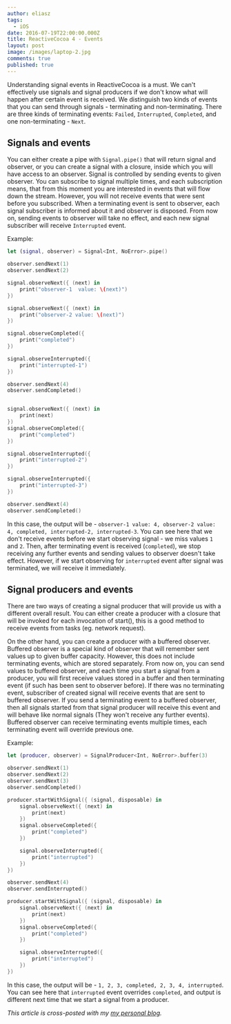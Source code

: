 ```yaml
---
author: eliasz
tags:
  - iOS
date: 2016-07-19T22:00:00.000Z
title: ReactiveCocoa 4 - Events
layout: post
image: /images/laptop-2.jpg
comments: true
published: true
---
```


Understanding signal events in ReactiveCocoa is a must. We can't effectively use signals and signal producers if we don't know what will happen after certain event is received. We distinguish two kinds of events that you can send through signals - terminating and non-terminating. There are three kinds of terminating events: `Failed`, `Interrupted`, `Completed`, and one non-terminating - `Next`.

Signals and events
---
You can either create a pipe with `Signal.pipe()` that will return signal and observer, or you can create a signal with a closure, inside which you will have access to an observer. Signal is controlled by sending events to given observer. You can subscribe to signal multiple times, and each subscription means, that from this moment you are interested in events that will flow down the stream. However, you will not receive events that were sent before you subscribed. When a terminating event is sent to observer, each signal subscriber is informed about it and observer is disposed. From now on, sending events to observer will take no effect, and each new signal subscriber will receive `Interrupted` event.

Example:
```swift
let (signal, observer) = Signal<Int, NoError>.pipe()

observer.sendNext(1)
observer.sendNext(2)

signal.observeNext({ (next) in
    print("observer-1  value: \(next)")
})

signal.observeNext({ (next) in
    print("observer-2 value: \(next)")
})

signal.observeCompleted({
    print("completed")
})

signal.observeInterrupted({
    print("interrupted-1")
})

observer.sendNext(4)
observer.sendCompleted()


signal.observeNext({ (next) in
    print(next)
})
signal.observeCompleted({
    print("completed")
})

signal.observeInterrupted({
    print("interrupted-2")
})

signal.observeInterrupted({
    print("interrupted-3")
})

observer.sendNext(4)
observer.sendCompleted()

```
In this case, the output will be - `observer-1 value: 4, observer-2 value: 4, completed, interrupted-2, interrupted-3`. You can see here that we don't receive events before we start observing signal - we miss values `1` and `2`. Then, after terminating event is received (`completed`), we stop receiving any further events and sending values to observer doesn't take effect. However, if we start observing for `interrupted` event after signal was terminated, we will receive it immediately.


Signal producers and events
---
There are two ways of creating a signal producer that will provide us with a different overall result. You can either create a producer with a closure that will be invoked for each invocation of start(), this is a good method to receive events from tasks (eg. network request).


On the other hand, you can create a producer with a buffered observer. Buffered observer is a special kind of observer that will remember sent values up to given buffer capacity. However, this does not include terminating events, which are stored separately. From now on, you can send values to buffered observer, and each time you start a signal from a producer, you will first receive values stored in a buffer and then terminating event (if such has been sent to observer before). If there was no terminating event, subscriber of created signal will receive events that are sent to buffered observer. If you send a terminating event to a buffered observer, then all signals started from that signal producer will receive this event and will behave like normal signals (They won't receive any further events). Buffered observer can receive terminating events multiple times, each terminating event will override previous one.

Example:
```swift
let (producer, observer) = SignalProducer<Int, NoError>.buffer(3)

observer.sendNext(1)
observer.sendNext(2)
observer.sendNext(3)
observer.sendCompleted()

producer.startWithSignal({ (signal, disposable) in
    signal.observeNext({ (next) in
        print(next)
    })
    signal.observeCompleted({
        print("completed")
    })

    signal.observeInterrupted({
        print("interrupted")
    })
})

observer.sendNext(4)
observer.sendInterrupted()

producer.startWithSignal({ (signal, disposable) in
    signal.observeNext({ (next) in
        print(next)
    })
    signal.observeCompleted({
        print("completed")
    })

    signal.observeInterrupted({
        print("interrupted")
    })
})
```

In this case, the output will be - `1, 2, 3, completed, 2, 3, 4, interrupted`. You can see here that `interrupted` event overrides `completed`, and output is different next time that we start a signal from a producer.


*This article is cross-posted with my [my personal blog](http://eluss.github.io/).*
